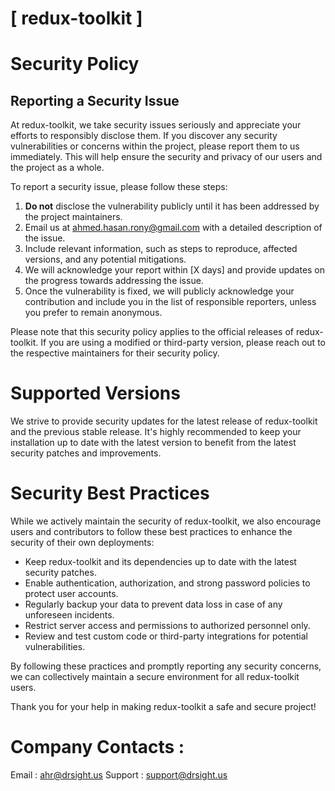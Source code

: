 # [ redux-toolkit ]

# Security Policy

## Reporting a Security Issue

At redux-toolkit, we take security issues seriously and appreciate your efforts to responsibly disclose them. If you discover any security vulnerabilities or concerns within the project, please report them to us immediately. This will help ensure the security and privacy of our users and the project as a whole.

To report a security issue, please follow these steps:

1. **Do not** disclose the vulnerability publicly until it has been addressed by the project maintainers.
2. Email us at [ahmed.hasan.rony@gmail.com](mailto:ahmed.hasan.rony@gmail.com) with a detailed description of the issue.
3. Include relevant information, such as steps to reproduce, affected versions, and any potential mitigations.
4. We will acknowledge your report within [X days] and provide updates on the progress towards addressing the issue.
5. Once the vulnerability is fixed, we will publicly acknowledge your contribution and include you in the list of responsible reporters, unless you prefer to remain anonymous.

Please note that this security policy applies to the official releases of redux-toolkit. If you are using a modified or third-party version, please reach out to the respective maintainers for their security policy.

# Supported Versions

We strive to provide security updates for the latest release of redux-toolkit and the previous stable release. It's highly recommended to keep your installation up to date with the latest version to benefit from the latest security patches and improvements.

# Security Best Practices

While we actively maintain the security of redux-toolkit, we also encourage users and contributors to follow these best practices to enhance the security of their own deployments:

- Keep redux-toolkit and its dependencies up to date with the latest security patches.
- Enable authentication, authorization, and strong password policies to protect user accounts.
- Regularly backup your data to prevent data loss in case of any unforeseen incidents.
- Restrict server access and permissions to authorized personnel only.
- Review and test custom code or third-party integrations for potential vulnerabilities.

By following these practices and promptly reporting any security concerns, we can collectively maintain a secure environment for all redux-toolkit users.

Thank you for your help in making redux-toolkit a safe and secure project!

# Company Contacts : 
Email : [ahr@drsight.us](mailto:ahr@drsight.us)
Support : [support@drsight.us](mailto:support@drsight.us)


